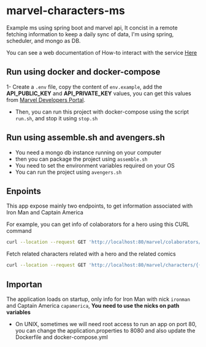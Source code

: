 # marvel-characters-ms

Example ms using spring boot and marvel api, It concist in a remote fetching information to keep a daily sync of data,
I'm using spring, scheduler, and mongo as DB.

You can see a web documentation of How-to interact with the service [Here](https://documenter.getpostman.com/view/483767/TW6zFmNd)
## Run using docker and docker-compose
1- Create a `.env` file, copy the content of `env.example`, add the **API_PUBLIC_KEY** and **API_PRIVATE_KEY** values, you can get this values from [Marvel Developers Portal](https://developer.marvel.com.).
- Then, you can run this project with docker-compose using the script `run.sh`, and stop it using `stop.sh`

## Run using assemble.sh and avengers.sh
- You need a mongo db instance running on your computer
- then you can package the project using `assemble.sh`
- You need to set the environment variables required on your OS
- You can run the project using `avengers.sh`

## Enpoints
This app expose mainly two endpoints, to get information associated with Iron Man and Captain America

For example, you can get info of colaborators for a hero using this CURL command
```bash
curl --location --request GET 'http://localhost:80/marvel/colaborators/{{characterNick}}'
```
Fetch related characters related with a hero and the related comics
```bash
curl --location --request GET 'http://localhost:80/marvel/characters/{{characterNick}}'
```

## Importan
The application loads on startup, only info for Iron Man with nick `ironman` and Captain America `capamerica`, **You need to use the nicks on path variables**

- On UNIX, sometimes we will need root access to run an app on port 80, you can change the application.properties to 8080 and also update the Dockerfile and docker-compose.yml